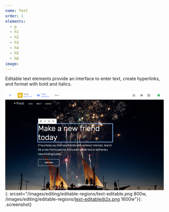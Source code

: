 ```yaml
---
name: Text
order: 1
elements:
  - p
  - h1
  - h2
  - h3
  - h4
  - h5
  - h6
image:
---
```


Editable text elements provide an interface to enter text, create hyperlinks, and format with bold and italics.

![Text editable region in the Visual Editor](/images/editing/editable-regions/text-editable.png){: srcset="/images/editing/editable-regions/text-editable.png 800w, /images/editing/editable-regions/text-editable@2x.png 1600w"}{: .screenshot}
